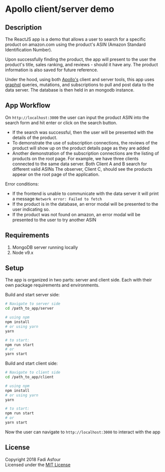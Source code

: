 # Apollo client/server demo
## Description
The ReactJS app is a demo that allows a user to search for a specific product on amazon.com using the product's ASIN (Amazon Standard Identification Number).

Upon successfully finding the product, the app will present to the user the product's title, sales ranking, and reviews - should it have any. The product information is also saved for future reference.

Under the hood, using both [Apollo's](https://www.apollographql.com/) client and server tools, this app uses [graphql](https://www.graphql.org) queries, mutations, and subscriptions to pull and post data to the data server. The database is then held in an mongodb instance.

## App Workflow
On `http://localhost:3000` the user can input the product ASIN into the search form and hit enter or click on the search button.  

- If the search was successful, then the user will be presented with the details of the product. 
- To demonstrate the use of subscription connections, the reviews of the product will show up on the product details page as they are added
- Another demonstration of the subscription connections are the listing of products on the root page. For example, we have three clients connected to the same data server. Both Client A and B search for different valid ASINs The observer, Client C, should see the products appear on the root page of the application.

Error conditions:

- If the frontend is unable to communicate with the data server it will print a message `Network error: Failed to fetch`
- If the product is in the database, an error modal will be presented to the user indicating so.
- If the product was not found on amazon, an error modal will be presented to the user to try another ASIN

## Requirements
1. MongoDB server running locally
2. Node v9.x

## Setup
The app is organized in two parts: server and client side. Each with their own package requirements and environments.

Build and start server side:

```bash
# Navigate to server side 
cd /path_to_app/server

# using npm 
npm install
# or using yarn
yarn

# to start:
npm run start
# or
yarn start

```

Build and start client side:

```bash
# Navigate to client side 
cd /path_to_app/client

# using npm 
npm install
# or using yarn
yarn

# to start:
npm run start
# or
yarn start
```

Now the user can navigate to `http://localhost:3000` to interact with the app

## License

Copyright 2018 Fadi Asfour  
Licensed under the [MIT License](LICENSE)
